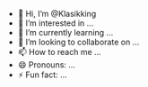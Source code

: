 - 👋 Hi, I’m @Klasikking
- 👀 I’m interested in ...
- 🌱 I’m currently learning ...
- 💞️ I’m looking to collaborate on ...
- 📫 How to reach me ...
- 😄 Pronouns: ...
- ⚡ Fun fact: ...

<!---
Klasikking/Klasikking is a ✨ special ✨ repository because its `README.md` (this file) appears on your GitHub profile.
You can click the Preview link to take a look at your changes.
--->
